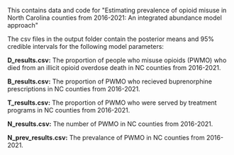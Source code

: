 This contains data and code for "Estimating prevalence of opioid misuse in North Carolina counties from 2016-2021: An integrated abundance model approach"

The csv files in the output folder contain the posterior means and 95% credible intervals for the following model parameters:

**D_results.csv:** The proportion of people who misuse opioids (PWMO) who died from an illicit opioid overdose death in NC counties from 2016-2021.

**B_results.csv:** The proportion of PWMO who recieved buprenorphine prescriptions in NC counties from 2016-2021.

**T_results.csv:** The proportion of PWMO who were served by treatment programs in NC counties from 2016-2021.

**N_results.csv:** The number of PWMO in NC counties from 2016-2021.

**N_prev_results.csv:** The prevalance of PWMO in NC counties from 2016-2021.
